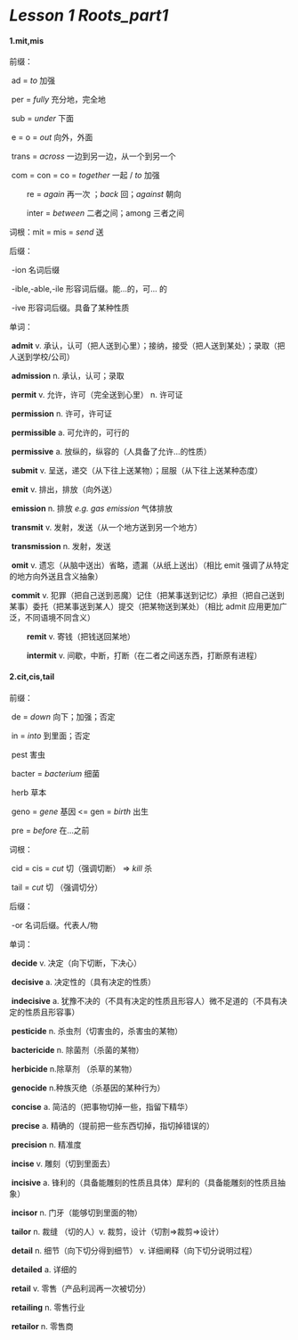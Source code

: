 # *Lesson 1 Roots_part1*

#### 1.mit,mis

前缀：

​        ad = *to* 加强 

​        per = *fully* 充分地，完全地

​        sub = *under* 下面

​        e = o =  *out* 向外，外面

​        trans = *across* 一边到另一边，从一个到另一个

​        com = con = co = *together* 一起 /  *to* 加强

        re = *again* 再一次 ；*back* 回；*against* 朝向

        inter = *between* 二者之间；among 三者之间 

词根：mit = mis = *send* 送

后缀：

​        -ion 名词后缀

​        -ible,-able,-ile 形容词后缀。能...的，可... 的

​        -ive 形容词后缀。具备了某种性质

单词：

​        **admit** v. 承认，认可（把人送到心里）；接纳，接受（把人送到某处）；录取（把人送到学校/公司）

​        **admission** n.  承认，认可；录取

​        **permit** v. 允许，许可（完全送到心里） n. 许可证

​        **permission** n. 许可，许可证 

​        **permissible** a. 可允许的，可行的

​        **permissive** a. 放纵的，纵容的（人具备了允许...的性质）

​        **submit** v. 呈送，递交（从下往上送某物）；屈服（从下往上送某种态度）

​        **emit** v. 排出，排放（向外送）

​        **emission** n. 排放 *e.g. gas emission* 气体排放

​        **transmit** v. 发射，发送（从一个地方送到另一个地方）

​        **transmission** n. 发射，发送

​        **omit** v. 遗忘（从脑中送出）省略，遗漏（从纸上送出）（相比 emit 强调了从特定的地方向外送且含义抽象） 

​         **commit** v. 犯罪（把自己送到恶魔）记住（把某事送到记忆）承担（把自己送到某事）委托（把某事送到某人）提交（把某物送到某处）（相比 admit 应用更加广泛，不同语境不同含义）

        **remit** v. 寄钱（把钱送回某地）

        **intermit** v. 间歇，中断，打断（在二者之间送东西，打断原有进程）

#### 2.cit,cis,tail

前缀：

​        de = *down* 向下；加强；否定

​        in = *into* 到里面；否定     

​        pest 害虫

​        bacter = *bacterium* 细菌    

​        herb 草本

​        geno = *gene* 基因 <= gen = *birth* 出生

​        pre = *before* 在...之前

词根：

​        cid = cis =  *cut* 切（强调切断） => *kill* 杀 

​         tail = *cut* 切 （强调切分）

后缀：

​        -or 名词后缀。代表人/物

单词：

​        **decide** v. 决定（向下切断，下决心）

​        **decisive** a. 决定性的（具有决定的性质）

​        **indecisive** a. 犹豫不决的（不具有决定的性质且形容人）微不足道的（不具有决定的性质且形容事）

​        **pesticide** n. 杀虫剂（切害虫的，杀害虫的某物）

​        **bactericide** n. 除菌剂（杀菌的某物）

​        **herbicide** n.除草剂 （杀草的某物）

​        **genocide** n.种族灭绝（杀基因的某种行为）

​        **concise** a. 简洁的（把事物切掉一些，指留下精华）

​        **precise** a. 精确的（提前把一些东西切掉，指切掉错误的）

​        **precision** n. 精准度

​        **incise** v. 雕刻（切到里面去）

​        **incisive** a. 锋利的（具备能雕刻的性质且具体）犀利的（具备能雕刻的性质且抽象）

​        **incisor** n. 门牙（能够切到里面的物） 

​        **tailor** n. 裁缝 （切的人）v. 裁剪，设计（切割=>裁剪=>设计）

​        **detail** n. 细节（向下切分得到细节）  v. 详细阐释（向下切分说明过程）

​		**detailed** a. 详细的

​		**retail** v. 零售（产品利润再一次被切分）

​		**retailing** n. 零售行业

​		**retailor** n. 零售商

 
